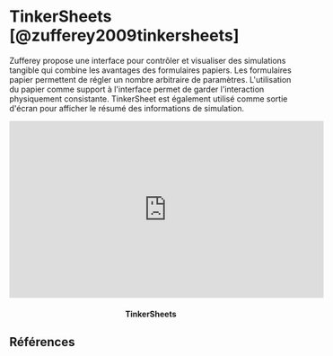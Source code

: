 # TinkerSheets [@zufferey2009tinkersheets]

Zufferey propose une interface pour contrôler et visualiser des simulations tangible qui combine les avantages des formulaires papiers. Les formulaires papier permettent de régler un nombre arbitraire de paramètres. L'utilisation du papier comme support à l'interface permet de garder l'interaction physiquement consistante.
TinkerSheet est également utilisé comme sortie d'écran pour afficher le résumé des informations de simulation.

<iframe width="560" height="315" src="https://www.youtube.com/embed/Bms4_i9DI2g" frameborder="0" allowfullscreen></iframe>
<h4 style="text-align:center">TinkerSheets</h4>

## Références